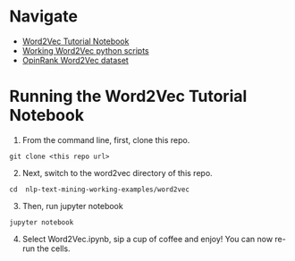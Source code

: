 # Navigate

- [Word2Vec Tutorial Notebook](Word2Vec.ipynb)
- [Working Word2Vec python scripts](scripts/)
- [OpinRank Word2Vec dataset](reviews_data.txt.gz)


# Running the Word2Vec Tutorial Notebook
1. From the command line, first, clone this repo.
```
git clone <this repo url>
```
2. Next, switch to the word2vec directory of this repo.
```
cd  nlp-text-mining-working-examples/word2vec
```
3. Then, run jupyter notebook
```
jupyter notebook
```
4. Select Word2Vec.ipynb, sip a cup of coffee and enjoy! You can now re-run the cells.
